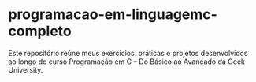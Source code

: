 # programacao-em-linguagemc-completo
 Este repositório reúne meus exercícios, práticas e projetos desenvolvidos ao longo do curso Programação em C – Do Básico ao Avançado da Geek University.
